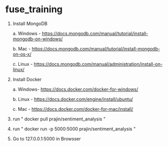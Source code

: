 # fuse_training

1. Install MongoDB  

   a. Windows - https://docs.mongodb.com/manual/tutorial/install-mongodb-on-windows/ 
   
   b. Mac -     https://docs.mongodb.com/manual/tutorial/install-mongodb-on-os-x/
   
   c. Linux -   https://docs.mongodb.com/manual/administration/install-on-linux/
   
   
 2. Install Docker
 
     a. Windows- https://docs.docker.com/docker-for-windows/
     
     b. Linux -  https://docs.docker.com/engine/install/ubuntu/
     
     c. Mac -    https://docs.docker.com/docker-for-mac/install/
 
  
 
 
 3. run " docker pull prajin/sentiment_analysis "
 
 4. run " docker run -p 5000:5000 prajin/sentiment_analysis "
 
 5. Go to 127.0.0.1:5000 in Browsser
